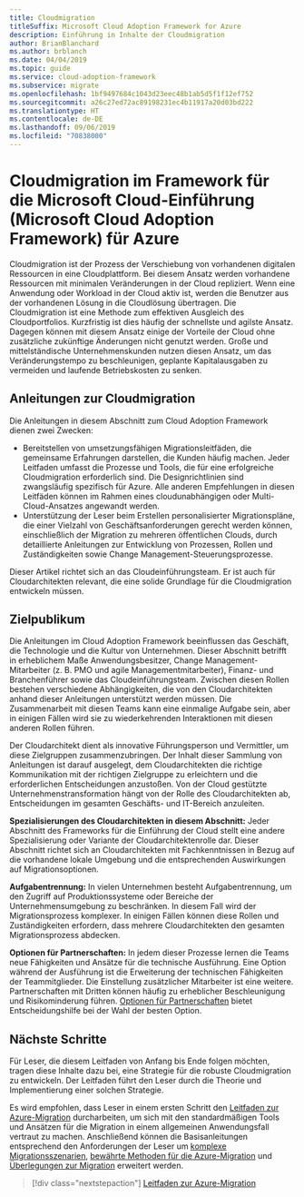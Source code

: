 ```yaml
---
title: Cloudmigration
titleSuffix: Microsoft Cloud Adoption Framework for Azure
description: Einführung in Inhalte der Cloudmigration
author: BrianBlanchard
ms.author: brblanch
ms.date: 04/04/2019
ms.topic: guide
ms.service: cloud-adoption-framework
ms.subservice: migrate
ms.openlocfilehash: 1bf9497684c1043d23eec48b1ab5d5f1f12ef752
ms.sourcegitcommit: a26c27ed72ac89198231ec4b11917a20d03bd222
ms.translationtype: HT
ms.contentlocale: de-DE
ms.lasthandoff: 09/06/2019
ms.locfileid: "70838000"
---
```

# <a name="cloud-migration-in-the-microsoft-cloud-adoption-framework-for-azure"></a>Cloudmigration im Framework für die Microsoft Cloud-Einführung (Microsoft Cloud Adoption Framework) für Azure

Cloudmigration ist der Prozess der Verschiebung von vorhandenen digitalen Ressourcen in eine Cloudplattform. Bei diesem Ansatz werden vorhandene Ressourcen mit minimalen Veränderungen in der Cloud repliziert. Wenn eine Anwendung oder Workload in der Cloud aktiv ist, werden die Benutzer aus der vorhandenen Lösung in die Cloudlösung übertragen. Die Cloudmigration ist eine Methode zum effektiven Ausgleich des Cloudportfolios. Kurzfristig ist dies häufig der schnellste und agilste Ansatz. Dagegen können mit diesem Ansatz einige der Vorteile der Cloud ohne zusätzliche zukünftige Änderungen nicht genutzt werden. Große und mittelständische Unternehmenskunden nutzen diesen Ansatz, um das Veränderungstempo zu beschleunigen, geplante Kapitalausgaben zu vermeiden und laufende Betriebskosten zu senken.

## <a name="cloud-migration-guidance"></a>Anleitungen zur Cloudmigration

Die Anleitungen in diesem Abschnitt zum Cloud Adoption Framework dienen zwei Zwecken:

- Bereitstellen von umsetzungsfähigen Migrationsleitfäden, die gemeinsame Erfahrungen darstellen, die Kunden häufig machen. Jeder Leitfaden umfasst die Prozesse und Tools, die für eine erfolgreiche Cloudmigration erforderlich sind. Die Designrichtlinien sind zwangsläufig spezifisch für Azure. Alle anderen Empfehlungen in diesen Leitfäden können im Rahmen eines cloudunabhängigen oder Multi-Cloud-Ansatzes angewandt werden.
- Unterstützung der Leser beim Erstellen personalisierter Migrationspläne, die einer Vielzahl von Geschäftsanforderungen gerecht werden können, einschließlich der Migration zu mehreren öffentlichen Clouds, durch detaillierte Anleitungen zur Entwicklung von Prozessen, Rollen und Zuständigkeiten sowie Change Management-Steuerungsprozesse.

Dieser Artikel richtet sich an das Cloudeinführungsteam. Er ist auch für Cloudarchitekten relevant, die eine solide Grundlage für die Cloudmigration entwickeln müssen.

## <a name="intended-audience"></a>Zielpublikum

Die Anleitungen im Cloud Adoption Framework beeinflussen das Geschäft, die Technologie und die Kultur von Unternehmen. Dieser Abschnitt betrifft in erheblichem Maße Anwendungsbesitzer, Change Management-Mitarbeiter (z. B. PMO und agile Managementmitarbeiter), Finanz- und Branchenführer sowie das Cloudeinführungsteam. Zwischen diesen Rollen bestehen verschiedene Abhängigkeiten, die von den Cloudarchitekten anhand dieser Anleitungen unterstützt werden müssen. Die Zusammenarbeit mit diesen Teams kann eine einmalige Aufgabe sein, aber in einigen Fällen wird sie zu wiederkehrenden Interaktionen mit diesen anderen Rollen führen.

Der Cloudarchitekt dient als innovative Führungsperson und Vermittler, um diese Zielgruppen zusammenzubringen. Der Inhalt dieser Sammlung von Anleitungen ist darauf ausgelegt, dem Cloudarchitekten die richtige Kommunikation mit der richtigen Zielgruppe zu erleichtern und die erforderlichen Entscheidungen anzustoßen. Von der Cloud gestützte Unternehmenstransformation hängt von der Rolle des Cloudarchitekten ab, Entscheidungen im gesamten Geschäfts- und IT-Bereich anzuleiten.

**Spezialisierungen des Cloudarchitekten in diesem Abschnitt:** Jeder Abschnitt des Frameworks für die Einführung der Cloud stellt eine andere Spezialisierung oder Variante der Cloudarchitektenrolle dar. Dieser Abschnitt richtet sich an Cloudarchitekten mit Fachkenntnissen in Bezug auf die vorhandene lokale Umgebung und die entsprechenden Auswirkungen auf Migrationsoptionen.

**Aufgabentrennung:** In vielen Unternehmen besteht Aufgabentrennung, um den Zugriff auf Produktionssysteme oder Bereiche der Unternehmensumgebung zu beschränken. In diesem Fall wird der Migrationsprozess komplexer. In einigen Fällen können diese Rollen und Zuständigkeiten erfordern, dass mehrere Cloudarchitekten den gesamten Migrationsprozess abdecken.

**Optionen für Partnerschaften:** In jedem dieser Prozesse lernen die Teams neue Fähigkeiten und Ansätze für die technische Ausführung. Eine Option während der Ausführung ist die Erweiterung der technischen Fähigkeiten der Teammitglieder. Die Einstellung zusätzlicher Mitarbeiter ist eine weitere. Partnerschaften mit Dritten können häufig zu erheblicher Beschleunigung und Risikominderung führen. [Optionen für Partnerschaften](./migration-considerations/assess/partnership-options.md) bietet Entscheidungshilfe bei der Wahl der besten Option.

## <a name="next-steps"></a>Nächste Schritte

Für Leser, die diesem Leitfaden von Anfang bis Ende folgen möchten, tragen diese Inhalte dazu bei, eine Strategie für die robuste Cloudmigration zu entwickeln. Der Leitfaden führt den Leser durch die Theorie und Implementierung einer solchen Strategie.

Es wird empfohlen, dass Leser in einem ersten Schritt den [Leitfaden zur Azure-Migration](./azure-migration-guide/index.md) durcharbeiten, um sich mit den standardmäßigen Tools und Ansätzen für die Migration in einem allgemeinen Anwendungsfall vertraut zu machen. Anschließend können die Basisanleitungen entsprechend den Anforderungen der Leser um [komplexe Migrationsszenarien](./expanded-scope/index.md), [bewährte Methoden für die Azure-Migration](./azure-best-practices/index.md) und [Überlegungen zur Migration](./migration-considerations/index.md) erweitert werden.

> [!div class="nextstepaction"]
> [Leitfaden zur Azure-Migration](./azure-migration-guide/index.md)
